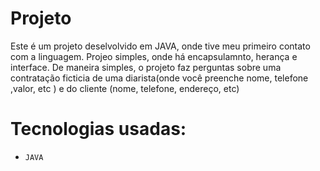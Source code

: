 # Projeto

Este é um projeto deselvolvido em JAVA, onde tive meu primeiro contato com  a linguagem. Projeo simples, onde há encapsulamnto, herança e interface.
De maneira simples, o projeto faz perguntas sobre uma contratação ficticia de uma diarista(onde você preenche nome, telefone ,valor, etc ) e do cliente (nome, telefone, endereço, etc)

# Tecnologias usadas:

- ``JAVA``
